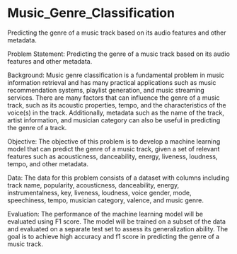 # Music_Genre_Classification
Predicting the genre of a music track based on its audio features and other metadata.

Problem Statement: Predicting the genre of a music track based on its audio features and other metadata.

Background: Music genre classification is a fundamental problem in music information retrieval and has many practical applications such as music recommendation systems, playlist generation, and music streaming services. There are many factors that can influence the genre of a music track, such as its acoustic properties, tempo, and the characteristics of the voice(s) in the track. Additionally, metadata such as the name of the track, artist information, and musician category can also be useful in predicting the genre of a track.

Objective: The objective of this problem is to develop a machine learning model that can predict the genre of a music track, given a set of relevant features such as acousticness, danceability, energy, liveness, loudness, tempo, and other metadata.

Data: The data for this problem consists of a dataset with columns including track name, popularity, acousticness, danceability, energy, instrumentalness, key, liveness, loudness, voice gender, mode, speechiness, tempo, musician category, valence, and music genre.

Evaluation: The performance of the machine learning model will be evaluated using F1 score. The model will be trained on a subset of the data and evaluated on a separate test set to assess its generalization ability. The goal is to achieve high accuracy and f1 score in predicting the genre of a music track.

